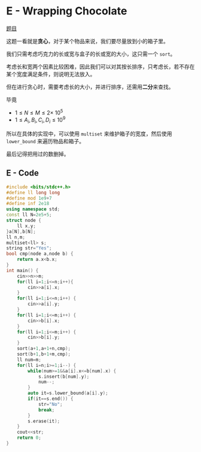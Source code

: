 # E - Wrapping Chocolate
[题目](https://atcoder.jp/contests/abc245/tasks/abc245_e)

这题一看就是**贪心**，对于某个物品来说，我们要尽量放到小的箱子里。

我们只需考虑巧克力的长或宽与盒子的长或宽的大小，这只需一个 `sort`。

考虑长和宽两个因素比较困难，因此我们可以对其按长排序，只考虑长，若不存在某个宽度满足条件，则说明无法放入。

但在进行贪心时，需要考虑长的大小，并进行排序，还需用**二分**来查找。

毕竟
- $1 \le N \le M \le 2\times\ 10^5$
- $1 \le A_i,B_i,C_i,D_i \le 10^9$

所以在具体的实现中，可以使用 `multiset` 来维护箱子的宽度，然后使用 `lower_bound` 来遍历物品和箱子。

最后记得把用过的数删掉。
## E - Code
```cpp
#include <bits/stdc++.h>
#define ll long long
#define mod 1e9+7
#define inf 2e18
using namespace std;
const ll N=2e5+5;
struct node {
    ll x,y;
}a[N],b[N];
ll n,m;
multiset<ll> s;
string str="Yes";
bool cmp(node a,node b) {
    return a.x<b.x;
}
int main() {
    cin>>n>>m;
    for(ll i=1;i<=n;i++){
        cin>>a[i].x;
    }
    for(ll i=1;i<=n;i++) {
        cin>>a[i].y;
    }
    for(ll i=1;i<=m;i++) {
        cin>>b[i].x;
    }
    for(ll i=1;i<=m;i++) {
        cin>>b[i].y;
    }
    sort(a+1,a+1+n,cmp);
    sort(b+1,b+1+m,cmp);
    ll num=m;
    for(ll i=n;i>=1;i--) {
        while(num>=1&&a[i].x<=b[num].x) {
            s.insert(b[num].y);
            num--;
        }
        auto it=s.lower_bound(a[i].y);
        if(it==s.end()) {
            str="No";
            break;
        }
        s.erase(it);
    }
    cout<<str;
    return 0;
}
```